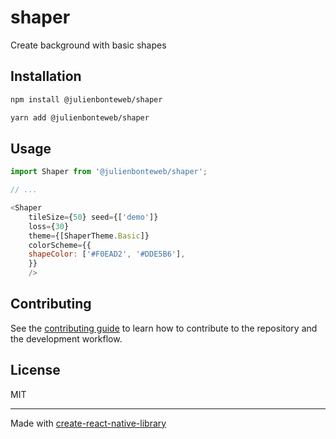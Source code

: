 # shaper

Create background with basic shapes

## Installation

```sh
npm install @julienbonteweb/shaper
```

```sh
yarn add @julienbonteweb/shaper
```

## Usage

```js
import Shaper from '@julienbonteweb/shaper';

// ...

<Shaper
    tileSize={50} seed={['demo']}
    loss={30}
    theme={[ShaperTheme.Basic]}
    colorScheme={{
    shapeColor: ['#F0EAD2', '#DDE5B6'],
    }}
    />
```

## Contributing

See the [contributing guide](CONTRIBUTING.md) to learn how to contribute to the repository and the development workflow.

## License

MIT

---

Made with [create-react-native-library](https://github.com/callstack/react-native-builder-bob)
